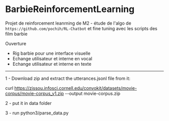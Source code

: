 # BarbieReinforcementLearning
Projet de reinforcement leanrning de M2 - étude de l'algo de ```https://github.com/pochih/RL-Chatbot``` et fine tuning avec les scripts des film barbie

Ouverture 
- Rig barbie pour une interface visuelle
- Echange utilisateur et interne en vocal
- Echange utilisateur et interne en texte

_____________________________________

1 - Download zip and extract the utterances.jsonl file from it: 

curl https://zissou.infosci.cornell.edu/convokit/datasets/movie-corpus/movie-corpus_v1.zip --output movie-corpus.zip

2 - put it in data folder

3 - run python3/parse_data.py
